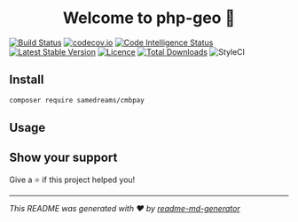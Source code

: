 <h1 align="center">Welcome to php-geo 👋</h1>
<p>
</p>

[![Build Status](https://travis-ci.org/samedreams/cmbpay.svg?branch=master)](https://travis-ci.org/samedreams/cmbpay)
[![codecov.io](http://codecov.io/github/samedreams/cmbpay/coverage.svg?branch=master)](http://codecov.io/github/samedreams/cmbpay?branch=master)
[![Code Intelligence Status](https://scrutinizer-ci.com/g/samedreams/cmbpay/badges/code-intelligence.svg?b=master)](https://scrutinizer-ci.com/code-intelligence)
[![Latest Stable Version](https://poser.pugx.org/samedreams/cmbpay/v/stable)](https://packagist.org/packages/samedreams/cmbpay)
[![Licence](https://poser.pugx.org/samedreams/cmbpay/license.svg)](https://packagist.org/packages/samedreams/cmbpay)
[![Total Downloads](https://poser.pugx.org/samedreams/cmbpay/downloads.svg)](https://packagist.org/packages/samedreams/cmbpay)
![StyleCI](https://github.styleci.io/repos/194645280/shield?branch=master)

## Install

```sh
composer require samedreams/cmbpay
```

## Usage 


## Show your support

Give a ⭐️ if this project helped you!

***
_This README was generated with ❤️ by [readme-md-generator](https://github.com/kefranabg/readme-md-generator)_
